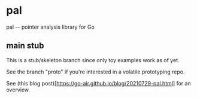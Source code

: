 # pal

pal -- pointer analysis library for Go

## main stub

This is a stub/skeleton branch since only toy examples work as of yet.

See the branch "proto" if you're interested in a volatile prototyping repo.

See (this blog post)[https://go-air.github.io/blog/20210729-pal.html]
for an overview.




